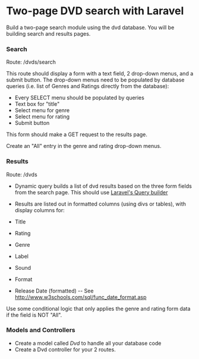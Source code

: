 Two-page DVD search with Laravel  
================================

Build a two-page search module using the dvd database. You will be building search and results pages. 

### Search

Route: /dvds/search

This route should display a form with a text field, 2 drop-down menus, and a submit button. The drop-down menus need to be populated by database queries (i.e. list of Genres and Ratings directly from the database):

* Every SELECT menu should be populated by queries
* Text box for "title"
* Select menu for genre
* Select menu for rating
* Submit button

This form should make a GET request to the results page.

Create an "All" entry in the genre and rating drop-down menus. 

### Results

Route: /dvds

* Dynamic query builds a list of dvd results based on the three form fields from the search page. This should use [Laravel's Query builder](http://laravel.com/docs/queries)
* Results are listed out in formatted columns (using divs or tables), with display columns for:

* Title
* Rating
* Genre
* Label
* Sound
* Format
* Release Date (formatted) -- See http://www.w3schools.com/sql/func_date_format.asp

Use some conditional logic that only applies the genre and rating form data if the field is NOT "All".

### Models and Controllers

* Create a model called _Dvd_ to handle all your database code
* Create a Dvd controller for your 2 routes.